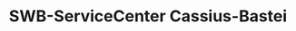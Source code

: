 ---
title: "SWB-ServiceCenter Cassius-Bastei"
url: /bonn/swb-servicecenter-cassius-bastei/
shop: Tickets
---